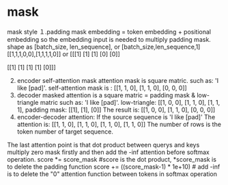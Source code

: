 # mask
mask style
１.padding mask
embedding = token embedding + positional embedding
so the embedding input is needed to multiply padding mask.
shape as [batch_size, len_sequence], or [batch_size,len_sequence,1]
[[1,1,1,0,0],[1,1,1,1,0]]
or 
[[[1]
  [1]
  [1]
  [0]
  [0]]

 [[1]
  [1]
  [1]
  [1]
  [0]]]
  
  2. encoder self-attention mask
  attention mask is square matric.
  such as: 'I like [pad]'.
  self-attention mask is :
  [[1, 1, 0],
  [1, 1, 0],
  [0, 0, 0]]
  3. decoder masked attention is a square matric = padding mask & low-triangle matric
  such as: 'I like [pad]'.
  low-triangle:
  [[1, 0, 0],
  [1, 1, 0],
  [1, 1, 1],
  padding mask:
  [[1],
  [1],
  [0]]
  The result is:
  [[1, 0, 0],
  [1, 1, 0],
  [0, 0, 0]]
  4. encoder-decoder attention:
  If the source sequence is 'I like [pad]'
  The attention is:
  [[1, 1, 0],
  [1, 1, 0],
  [1, 1, 0],
  [1, 1, 0]]
  The number of rows is the token number of target sequence.
  
  The last attention point is that dot product between querys and keys multiply zero mask firstly and then add the -inf attention before softmax operation.
  score *= score_mask     #score is the dot product, *score_mask is to delete the padding function
  score += ((score_mask-1) * 1e+10) # add -inf is to delete the "0" attention function between tokens in softmax operation
  
